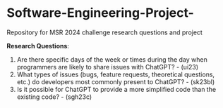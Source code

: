 # Software-Engineering-Project-
Repository for MSR 2024 challenge research questions and project

**Research Questions**:
1. Are there specific days of the week or times during the day when programmers are likely to share 
issues with ChatGPT? - (ui23)
2. What types of issues (bugs, feature requests, theoretical questions, etc.) do developers most 
commonly present to ChatGPT? - (sk23bl)
3. Is it possible for ChatGPT to provide a more simplified code than the existing code? - (sgh23c)

 
